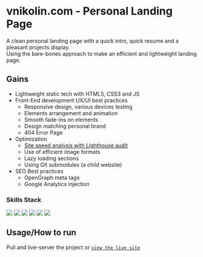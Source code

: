 # vnikolin.com - Personal Landing Page

A clean personal landing page with a quick intro, quick resume and a pleasant projects display.<br>
Using the bare-bones approach to make an efficient and lightweight landing page.


## Gains

- Lightweight static tech with HTML5, CSS3 and JS
- Front-End development UX/UI best practices
    - Responsive design, various devices testing
    - Elements arrangement and animation
    - Smooth fade-ins on elements
    - Design matching personal brand
    - 404 Error Page
- Optimization
    - [Site speed analysis with Lighthouse audit](https://pagespeed.web.dev/report?url=http%3A%2F%2Fwww.vnikolin.com%2F&form_factor=mobile)<br>
    - Use of efficient image formats
    - Lazy loading sections
    - Using Git submodules (a child website)
- SEO Best practices
    - OpenGraph meta tags
    - Google Analytics injection


### Skills Stack

![](https://shields.io/badge/-html-4377cb?logo=html5)
![](https://shields.io/badge/-css-4377cb?logo=css3)
![](https://shields.io/badge/-js-4377cb?logo=javascript)
![](https://shields.io/badge/-web%20design-4377cb)
![](https://shields.io/badge/-content-4377cb?logo)
![](https://shields.io/badge/-marketing-4377cb?logo)


## Usage/How to run

Pull and live-server the project or [`view the live site`](http://www.vnikolin.com/)
